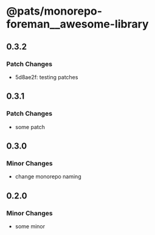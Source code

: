# @pats/monorepo-foreman\_\_awesome-library

## 0.3.2

### Patch Changes

- 5d8ae2f: testing patches

## 0.3.1

### Patch Changes

- some patch

## 0.3.0

### Minor Changes

- change monorepo naming

## 0.2.0

### Minor Changes

- some minor
